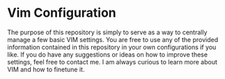 Vim Configuration
======

The purpose of this repository is simply to serve as a way to centrally manage a few basic VIM settings. You are free to use any of the provided information contained in this repository in your own configurations if you like. If you do have any suggestions or ideas on how to improve these settings, feel free to contact me. I am always curious to learn more about VIM and how to finetune it.
